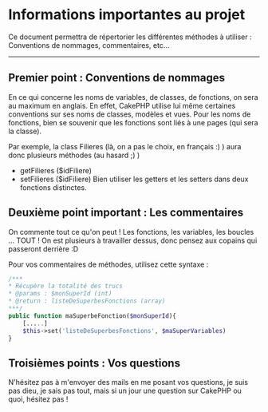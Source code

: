 Informations importantes au projet
===================


Ce document permettra de répertorier les différentes méthodes à utiliser : Conventions de nommages, commentaires, etc...

----------

Premier point : **Conventions de nommages**
-------------

En ce qui concerne les noms de variables, de classes, de fonctions, on sera au maximum en anglais.
En effet, CakePHP utilise lui même certaines conventions sur ses noms de classes, modèles et vues.
Pour les noms de fonctions, bien se souvenir que les fonctions sont liés à une pages (qui sera la classe).

Par exemple, la class Filieres (là, on a pas le choix, en français :) ) aura donc plusieurs méthodes (au hasard ;) )
- getFilieres ($idFiliere)
- setFilieres ($idFiliere)
Bien utiliser les getters et les setters dans deux fonctions distinctes.

Deuxième point important : **Les commentaires**
--- 
On commente tout ce qu'on peut !  Les fonctions, les variables, les boucles ... TOUT !
On est plusieurs à travailler dessus, donc pensez aux copains qui passeront derrière :D

Pour vos commentaires de méthodes, utilisez cette syntaxe :

```php
/***
* Récupère la totalité des trucs
* @params : $monSuperId (int)
* @return : listeDeSuperbesFonctions (array)
***/
public function maSuperbeFonction($monSuperId){
	[.....]
	$this->set('listeDeSuperbesFonctions', $maSuperVariables)
}
```


Troisièmes points : **Vos questions**
---
N'hésitez pas à m'envoyer des mails en me posant vos questions, je suis pas dieu, je sais pas tout, mais si un jour une question sur CakePHP ou quoi, hésitez pas !